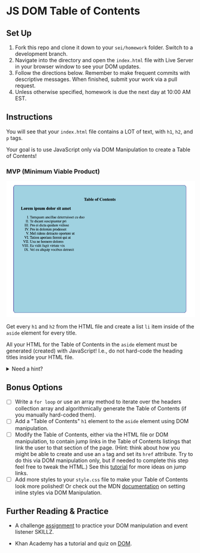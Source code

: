 # JS DOM Table of Contents

## Set Up

1. Fork this repo and clone it down to your `sei/homework` folder. Switch to a development branch.
2. Navigate into the directory and open the `index.html` file with Live Server in your browser window to see your DOM updates.
3. Follow the directions below. Remember to make frequent commits with descriptive messages. When finished, submit your work via a pull request.
4. Unless otherwise specified, homework is due the next day at 10:00 AM EST.

## Instructions

You will see that your `index.html` file contains a LOT of text, with `h1`, `h2`, and `p` tags.

Your goal is to use JavaScript only via DOM Manipulation to create a Table of Contents!


### MVP (Minimum Viable Product)

![screenshot of possible output](toc-example2.png)

Get every `h1` and `h2` from the HTML file and create a list `li` item inside of the `aside` element for every title.

All your HTML for the Table of Contents in the `aside` element must be generated (created) with JavaScript! I.e., do not hard-code the heading titles inside your HTML file.

<details>
<summary>Need a hint?</summary>

1. First use a DOM method to retrieve or "get" the h1/h2 elements from the DOM by their class name.
2. Then think about how you would use DOM manipulation to add the inner text of those headers to the `aside` element. Hint: Try console.logging your DOM variables to see what is being retrieved!
3. Remember that your Table of Contents should be created from DOM methods inside your `script.js` file, and that you should not directly edit your `index.html` file.
4. **BIG HINT**: Read documentation on creating and appending nodes [here](https://www.w3schools.com/jsref/met_node_appendchild.asp). Focus on using the `createElement` and `appendChild` methods to create a `li`, set its inner text to the heading title, and append it to the right parent element.

</details>

## Bonus Options

- [ ] Write a `for loop` or use an array method to iterate over the headers collection array and algorithmically generate the Table of Contents (if you manually hard-coded them).
- [ ] Add a "Table of Contents" `h1` element to the `aside` element using DOM manipulation.
- [ ] Modify the Table of Contents, either via the HTML file or DOM manipulation, to contain jump links in the Table of Contents listings that link the user to that section of the page. (Hint: think about how you might be able to create and use an `a` tag and set its `href` attribute. Try to do this via DOM manipulation only, but if needed to complete this step feel free to tweak the HTML.) See this [tutorial](https://www.w3docs.com/snippets/html/how-to-create-an-anchor-link-to-jump-to-a-specific-part-of-a-page.html) for more ideas on jump links.
- [ ] Add more styles to your `style.css` file to make your Table of Contents look more polished! Or check out the MDN [documentation](https://developer.mozilla.org/en-US/docs/Web/API/HTMLElement/style) on setting inline styles via DOM Manipulation.

## Further Reading & Practice

- A challenge [assignment](https://git.generalassemb.ly/sei-921/js-dom-GOT-fanpage) to practice your DOM manipulation and event listener SKILLZ.

- Khan Academy has a tutorial and quiz on [DOM](https://www.khanacademy.org/computing/computer-programming/html-css-js/js-and-the-dom/pt/the-dom-document-object-model).
